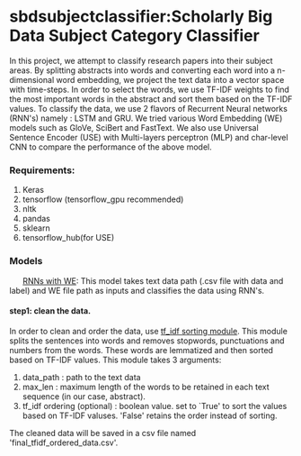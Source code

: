 # sbdsubjectclassifier:Scholarly Big Data Subject Category Classifier

In this project, we attempt to classify research papers into their subject areas. By splitting abstracts into words and converting each word into a n-dimensional word embedding,
we project the text data into a vector space with time-steps. In order to select the words, we use TF-IDF weights to find the most important words in the abstract and sort them based on the TF-IDF values. 
To classify the data, we use 2 flavors of Recurrent Neural networks (RNN's) namely : LSTM and GRU. We tried various Word Embedding (WE) models such as
GloVe, SciBert and FastText. We also use Universal Sentence Encoder (USE) with Multi-layers perceptron (MLP) and char-level CNN to compare the performance of the above model.

### Requirements:
1. Keras 
2. tensorflow (tensorflow_gpu recommended)
3. nltk
4. pandas
5. sklearn
6. tensorflow_hub(for USE)

### Models
&nbsp;   &nbsp;   &nbsp; [RNNs with WE](https://github.com/SeerLabs/sbdsubjectclassifier/tree/master/keras_model):
This model takes text data path (.csv file with data and label) and  WE file path as inputs and classifies the data using RNN's. 

#### step1: clean the data. 
In order to clean and order the data, use [tf_idf sorting module](https://github.com/SeerLabs/sbdsubjectclassifier/blob/master/tfidf_ordering/tfidf_ordering.py). 
This module splits the sentences into words and removes stopwords, punctuations and numbers from the words. These words are lemmatized and then sorted based on TF-IDF values.
This module takes 3 arguments:
1. data_path : path to the text data
2. max_len  : maximum length of the words to be retained in each text sequence (in our case, abstract).
3. tf_idf ordering (optional) : boolean value. set to `True' to sort the values based on TF-IDF valuses. 'False' retains the order instead of sorting.

The cleaned data will be saved in a csv file named 'final_tfidf_ordered_data.csv'.

